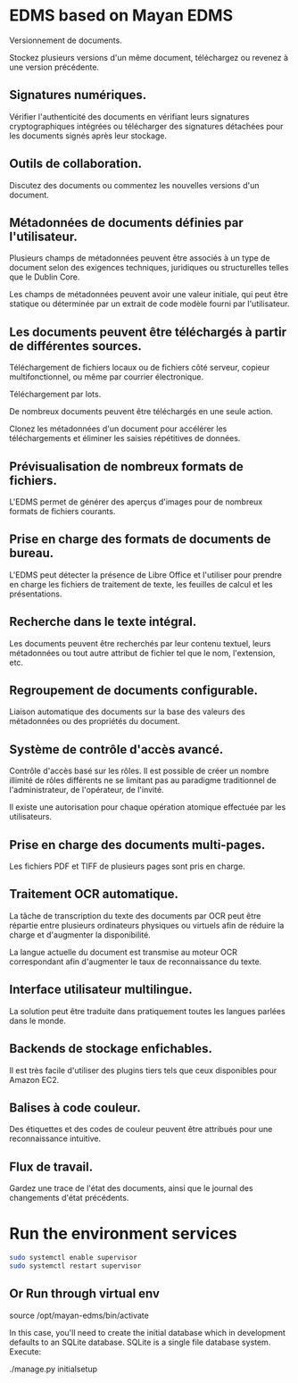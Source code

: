 # EDMS based on Mayan EDMS

Versionnement de documents.

Stockez plusieurs versions d'un même document, téléchargez ou revenez à une version précédente.

## Signatures numériques.

Vérifier l'authenticité des documents en vérifiant leurs signatures cryptographiques intégrées ou télécharger des signatures détachées pour les documents signés après leur stockage.

## Outils de collaboration.

Discutez des documents ou commentez les nouvelles versions d'un document.

## Métadonnées de documents définies par l'utilisateur.

Plusieurs champs de métadonnées peuvent être associés à un type de document selon des exigences techniques, juridiques ou structurelles telles que le Dublin Core.

Les champs de métadonnées peuvent avoir une valeur initiale, qui peut être statique ou déterminée par un extrait de code modèle fourni par l'utilisateur.

## Les documents peuvent être téléchargés à partir de différentes sources.

Téléchargement de fichiers locaux ou de fichiers côté serveur, copieur multifonctionnel, ou même par courrier électronique.

Téléchargement par lots.

De nombreux documents peuvent être téléchargés en une seule action.

Clonez les métadonnées d'un document pour accélérer les téléchargements et éliminer les saisies répétitives de données.

## Prévisualisation de nombreux formats de fichiers.

L'EDMS permet de générer des aperçus d'images pour de nombreux formats de fichiers courants.

## Prise en charge des formats de documents de bureau.

L'EDMS peut détecter la présence de Libre Office et l'utiliser pour prendre en charge les fichiers de traitement de texte, les feuilles de calcul et les présentations.

## Recherche dans le texte intégral.

Les documents peuvent être recherchés par leur contenu textuel, leurs métadonnées ou tout autre attribut de fichier tel que le nom, l'extension, etc.

## Regroupement de documents configurable.

Liaison automatique des documents sur la base des valeurs des métadonnées ou des propriétés du document.

## Système de contrôle d'accès avancé.

Contrôle d'accès basé sur les rôles. Il est possible de créer un nombre illimité de rôles différents ne se limitant pas au paradigme traditionnel de l'administrateur, de l'opérateur, de l'invité.

Il existe une autorisation pour chaque opération atomique effectuée par les utilisateurs.

## Prise en charge des documents multi-pages.

Les fichiers PDF et TIFF de plusieurs pages sont pris en charge.

## Traitement OCR automatique.

La tâche de transcription du texte des documents par OCR peut être répartie entre plusieurs ordinateurs physiques ou virtuels afin de réduire la charge et d'augmenter la disponibilité.

La langue actuelle du document est transmise au moteur OCR correspondant afin d'augmenter le taux de reconnaissance du texte.

## Interface utilisateur multilingue.

La solution peut être traduite dans pratiquement toutes les langues parlées dans le monde. 

## Backends de stockage enfichables.

Il est très facile d'utiliser des plugins tiers tels que ceux disponibles pour Amazon EC2.

## Balises à code couleur.

Des étiquettes et des codes de couleur peuvent être attribués pour une reconnaissance intuitive.

## Flux de travail.

Gardez une trace de l'état des documents, ainsi que le journal des changements d'état précédents.

#  Run the environment services

```bash
sudo systemctl enable supervisor
sudo systemctl restart supervisor
```

## Or Run through virtual env
source /opt/mayan-edms/bin/activate

In this case, you'll need to create the initial database which in development defaults to an SQLite database. SQLite is a single file database system. Execute:

./manage.py initialsetup

